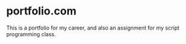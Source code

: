 # portfolio.com
This is a portfolio for my career, and also an assignment for my script programming class.
